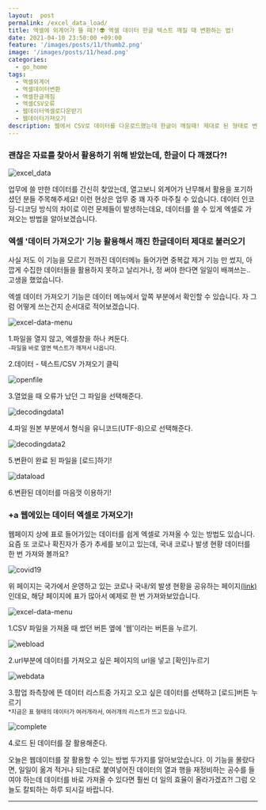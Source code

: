 ```yaml
---
layout:  post
permalink: /excel_data_load/
title: 엑셀에 외계어가 뜰 때?!👽 엑셀 데이터 한글 텍스트 깨질 때 변환하는 법!
date: 2021-04-10 23:50:00 +09:00
feature: '/images/posts/11/thumb2.png'
image: '/images/posts/11/head.png'
categories:
  - go_home
tags:
  - 엑셀외계어
  - 엑셀데이터변환
  - 액셀한글깨짐
  - 엑셀CSV오류
  - 웹데이터엑셀로다운받기
  - 웹데이터가져오기
description: 웹에서 CSV로 데이터를 다운로드했는데 한글이 깨질때! 제대로 된 형태로 변환하는 방법!
---
```


### 괜찮은 자료를 찾아서 활용하기 위해 받았는데, 한글이 다 깨졌다?!

![excel_data](/images/posts/11/wordbreak.png)

업무에 쓸 만한 데이터를 간신히 찾았는데, 열고보니 외계어가 난무해서 활용을 포기하셨던 분들 주목해주세요!
이런 현상은 업무 중 꽤 자주 마주칠 수 있습니다. 데이터 인코딩-디코딩 방식의 차이로 이런 문제들이 발생하는데요, 데이터를 쓸 수 있게 엑셀로 가져오는 방법을 알아보겠습니다.


### 엑셀 '데이터 가져오기' 기능 활용해서 깨진 한글데이터 제대로 불러오기

사실 저도 이 기능을 모르기 전까진 데이터메뉴 들어가면 중복값 제거 기능 만 썼지, 아깝게 수집한 데이터들을 활용하지 못하고 날리거나,
정 써야 한다면 일일이 배껴쓰는.. 고생을 했었습니다.

엑셀 데이터 가져오기 기능은 데이터 메뉴에서 앞쪽 부분에서 확인할 수 있습니다. 자 그럼 어떻게 쓰는건지 순서대로 적어보겠습니다.

![excel-data-menu](/images/posts/11/newfile.png)

1.파일을 열지 않고, 엑셀창을 하나 켜둔다.
<br><small>-파일을 바로 열면 텍스트가 깨져서 나옵니다.</small>

2.데이터 - 텍스트/CSV 가져오기 클릭

![openfile](/images/posts/11/openfile.jpg)

3.열었을 때 오류가 났던 그 파일을 선택해준다.

![decodingdata1](/images/posts/11/decodingdata.png)

4.파일 원본 부분에서 형식을 유니코드(UTF-8)으로 선택해준다.

![decodingdata2](/images/posts/11/decodingdata2.png)

5.변환이 완료 된 파일을 [로드]하기!

![dataload](/images/posts/11/dataload.png)

6.변환된 데이터를 마음껏 이용하기!

### +a 웹에있는 데이터 엑셀로 가져오기!

웹페이지 상에 표로 들어가있는 데이터를 쉽게 엑셀로 가져올 수 있는 방법도 있습니다. 요즘 또 코로나 확진자가 증가 추세를 보이고 있는데, 국내 코로나 발생 현황 데이터를 한 번 가져와 볼까요?

![covid19](/images/posts/11/covid19.png)

위 페이지는 국가에서 운영하고 있는 코로나 국내/외 발생 현황을 공유하는 페이지[(link)](http://ncov.mohw.go.kr/bdBoardList_Real.do?brdId=1&brdGubun=11&ncvContSeq=&contSeq=&board_id=&gubun=)인데요, 해당 페이지에 표가 많아서 예제로 한 번 가져와보았습니다.

![excel-data-menu](/images/posts/11/excel-data-menu.png)

1.CSV 파일을 가져올 때 썼던 버튼 옆에 '웹'이라는 버튼을 누르기.

![webload](/images/posts/11/webload.png)

2.url부분에 데이터를 가져오고 싶은 페이지의 url을 넣고 [확인]누르기

![webdata](/images/posts/11/webdata.png)

3.팝업 좌측창에 뜬 데이터 리스트중 가지고 오고 싶은 데이터를 선택하고 [로드]버튼 누르기
<br><small>*지금은 표 형태의 데이터가 여러개라서, 여러개의 리스트가 뜨고 있습니다.</small>

![complete](/images/posts/11/complete.jpg)

4.로드 된 데이터를 잘 활용해준다.



오늘은 웹데이터를 잘 활용할 수 있는 방법 두가지를 알아보았습니다. 이 기능을 몰랐다면, 일일이 옮겨 적거나 되는대로 붙여넣어진 데이터의 열과 행을 재정비하는 공수를 들여야 하는데 데이터를 바로 가져올 수 있다면 훨씬 더 일의 효율이 올라가겠죠?! 그럼 오늘도 칼퇴하는 하루 되시길 바랍니다.

-----------------------------
